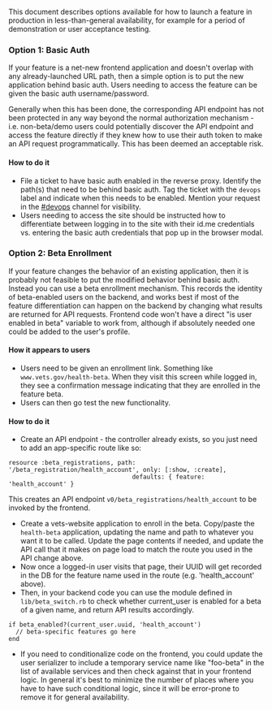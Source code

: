 This document describes options available for how to launch a feature in production in less-than-general availability, for example for a period of demonstration or user acceptance testing.

### Option 1: Basic Auth
If your feature is a net-new frontend application and doesn't overlap with any already-launched URL path, then a simple option is to put the new application behind basic auth. Users needing to access the feature can be given the basic auth username/password. 

Generally when this has been done, the corresponding API endpoint has not been protected in any way beyond the normal authorization mechanism - i.e. non-beta/demo users could potentially discover the API endpoint and access the feature directly if they knew how to use their auth token to make an API request programmatically. This has been deemed an acceptable risk.

#### How to do it
- File a ticket to have basic auth enabled in the reverse proxy. Identify the path(s) that need to be behind basic auth. Tag the ticket with the `devops` label and indicate when this needs to be enabled. Mention your request in the [#devops](https://dsva.slack.com/channels/devops) channel for visibility. 
- Users needing to access the site should be instructed how to differentiate between logging in to the site with their id.me credentials vs. entering the basic auth credentials that pop up in the browser modal.

### Option 2: Beta Enrollment
If your feature changes the behavior of an existing application, then it is probably not feasible to put the modified behavior behind basic auth. Instead you can use a beta enrollment mechanism. This records the identity of beta-enabled users on the backend, and works best if most of the feature differentiation can happen on the backend by changing what results are returned for API requests. Frontend code won't have a direct "is user enabled in beta" variable to work from, although if absolutely needed one could be added to the user's profile.

#### How it appears to users
- Users need to be given an enrollment link. Something like `www.vets.gov/health-beta`. When they visit this screen while logged in, they see a confirmation message indicating that they are enrolled in the feature beta. 
- Users can then go test the new functionality.

#### How to do it
- Create an API endpoint - the controller already exists, so you just need to add an app-specific route like so:
```
resource :beta_registrations, path: '/beta_registration/health_account', only: [:show, :create],
                                  defaults: { feature: 'health_account' }
```
This creates an API endpoint `v0/beta_registrations/health_account` to be invoked by the frontend.
- Create a vets-website application to enroll in the beta. Copy/paste the `health-beta` application, updating the name and path to whatever you want it to be called. Update the page contents if needed, and update the API call that it makes on page load to match the route you used in the API change above.
- Now once a logged-in user visits that page, their UUID will get recorded in the DB for the feature name used in the route (e.g. 'health_account' above). 
- Then, in your backend code you can use the module defined in `lib/beta_switch.rb` to check whether current_user is enabled for a beta of a given name, and return API results accordingly.
```
if beta_enabled?(current_user.uuid, 'health_account')
  // beta-specific features go here
end
```
- If you need to conditionalize code on the frontend, you could update the user serializer to include a temporary service name like "foo-beta" in the list of available services and then check against that in your frontend logic. In general it's best to minimize the number of places where you have to have such conditional logic, since it will be error-prone to remove it for general availability.

